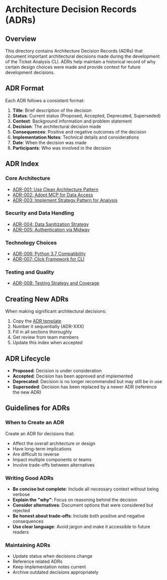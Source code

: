 # Architecture Decision Records (ADRs)

## Overview

This directory contains Architecture Decision Records (ADRs) that document important architectural decisions made during the development of the Ticket Analysis CLI. ADRs help maintain a historical record of why certain design choices were made and provide context for future development decisions.

## ADR Format

Each ADR follows a consistent format:

1. **Title**: Brief description of the decision
2. **Status**: Current status (Proposed, Accepted, Deprecated, Superseded)
3. **Context**: Background information and problem statement
4. **Decision**: The architectural decision made
5. **Consequences**: Positive and negative outcomes of the decision
6. **Implementation Notes**: Technical details and considerations
7. **Date**: When the decision was made
8. **Participants**: Who was involved in the decision

## ADR Index

### Core Architecture
- [ADR-001: Use Clean Architecture Pattern](ADR-001-clean-architecture.md)
- [ADR-002: Adopt MCP for Data Access](ADR-002-mcp-integration.md)
- [ADR-003: Implement Strategy Pattern for Analysis](ADR-003-strategy-pattern-analysis.md)

### Security and Data Handling
- [ADR-004: Data Sanitization Strategy](ADR-004-data-sanitization.md)
- [ADR-005: Authentication via Midway](ADR-005-midway-authentication.md)

### Technology Choices
- [ADR-006: Python 3.7 Compatibility](ADR-006-python37-compatibility.md)
- [ADR-007: Click Framework for CLI](ADR-007-click-framework.md)

### Testing and Quality
- [ADR-008: Testing Strategy and Coverage](ADR-008-testing-strategy.md)

## Creating New ADRs

When making significant architectural decisions:

1. Copy the [ADR template](ADR-template.md)
2. Number it sequentially (ADR-XXX)
3. Fill in all sections thoroughly
4. Get review from team members
5. Update this index when accepted

## ADR Lifecycle

- **Proposed**: Decision is under consideration
- **Accepted**: Decision has been approved and implemented
- **Deprecated**: Decision is no longer recommended but may still be in use
- **Superseded**: Decision has been replaced by a newer ADR (reference the new ADR)

## Guidelines for ADRs

### When to Create an ADR

Create an ADR for decisions that:
- Affect the overall architecture or design
- Have long-term implications
- Are difficult to reverse
- Impact multiple components or teams
- Involve trade-offs between alternatives

### Writing Good ADRs

- **Be concise but complete**: Include all necessary context without being verbose
- **Explain the "why"**: Focus on reasoning behind the decision
- **Consider alternatives**: Document options that were considered but rejected
- **Be honest about trade-offs**: Include both positive and negative consequences
- **Use clear language**: Avoid jargon and make it accessible to future readers

### Maintaining ADRs

- Update status when decisions change
- Reference related ADRs
- Keep implementation notes current
- Archive outdated decisions appropriately